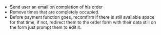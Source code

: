 - Send user an email on completion of his order
- Remove times that are completely occupied.
- Before payment function goes, recomfirm if there is still available space for that time, if not, redirect them to the order form with their data still on the form just prompt them to edit it.